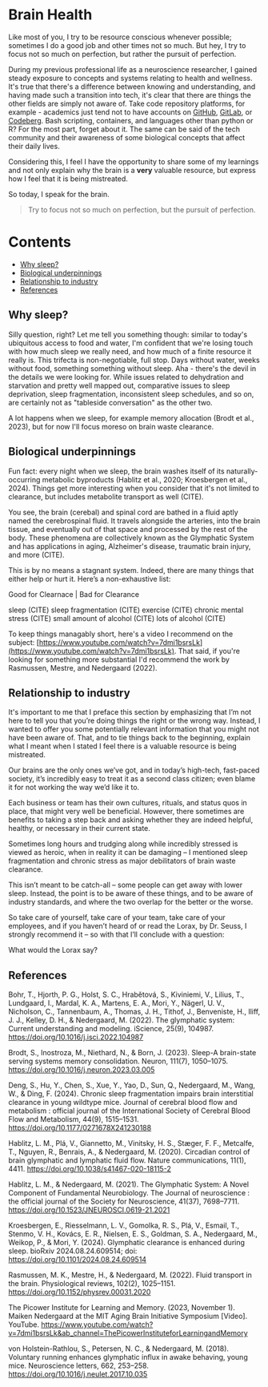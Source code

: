 # Brain Health

Like most of you, I try to be resource conscious whenever possible; sometimes I do a good job and other times not so much. But hey, I try to focus not so much on perfection, but rather the pursuit of perfection.

During my previous professional life as a neuroscience researcher, I gained steady exposure to concepts and systems relating to health and wellness. It's true that there's a difference between knowing and understanding, and having made such a transition into tech, it's clear that there are things the other fields are simply not aware of. Take code repository platforms, for example - academics just tend not to have accounts on [GitHub](https://github.com/), [GitLab](https://about.gitlab.com/), or [Codeberg](https://codeberg.org/). Bash scripting, containers, and languages other than python or R? For the most part, forget about it. The same can be said of the tech community and their awareness of some biological concepts that affect their daily lives. 

Considering this, I feel I have the opportunity to share some of my learnings and not only explain why the brain is a **very** valuable resource, but express how I feel that it is being mistreated.

So today, I speak for the brain.

> Try to focus not so much on perfection, but the pursuit of perfection.

# Contents

- [Why sleep?](#why-sleep?)
- [Biological underpinnings](#biological-underpinnings)
- [Relationship to industry](#relationship-to-industry)
- [References](#references)

## Why sleep?

Silly question, right? Let me tell you something though: similar to today's ubiquitous access to food and water, I'm confident that we're losing touch with how much sleep we really need, and how much of a finite resource it really is. This trifecta is non-negotiable, full stop. Days without water, weeks without food, something something without sleep. Aha - there's the devil in the details we were looking for. While issues related to dehydration and starvation and pretty well mapped out, comparative issues to sleep deprivation, sleep fragmentation, inconsistent sleep schedules, and so on, are certainly not as "tableside conversation" as the other two.

A lot happens when we sleep, for example memory allocation (Brodt et al., 2023), but for now I'll focus moreso on brain waste clearance.

## Biological underpinnings

Fun fact: every night when we sleep, the brain washes itself of its naturally-occurring metabolic byproducts (Hablitz et al., 2020; Kroesbergen et al., 2024). Things get more interesting when you consider that it's not limited to clearance, but includes metabolite transport as well (CITE).

You see, the brain (cerebal) and spinal cord are bathed in a fluid aptly named the cerebrospinal fluid. It travels alongside the arteries, into the brain tissue, and eventually out of that space and processed by the rest of the body. These phenomena are collectively known as the Glymphatic System and has applications in aging, Alzheimer's disease, traumatic brain injury, and more (CITE).

This is by no means a stagnant system. Indeed, there are many things that either help or hurt it. Here’s a non-exhaustive list: 

Good for Clearnace | Bad for Clearance

sleep (CITE)                    sleep fragmentation (CITE)
exercise (CITE)                 chronic mental stress (CITE)
small amount of alcohol (CITE)  lots of alcohol (CITE)


To keep things managably short, here's a video I recommend on the subject: [https://www.youtube.com/watch?v=7dmi1bsrsLk](https://www.youtube.com/watch?v=7dmi1bsrsLk). That said, if you're looking for something more substantial I'd recommend the work by Rasmussen, Mestre, and Nedergaard (2022).

## Relationship to industry

It's important to me that I preface this section by emphasizing that I’m not here to tell you that you’re doing things the right or the wrong way. Instead, I wanted to offer you some potentially relevant information that you might not have been aware of. That, and to tie things back to the beginning, explain what I meant when I stated I feel there is a valuable resource is being mistreated.

Our brains are the only ones we’ve got, and in today’s high-tech, fast-paced society, it’s incredibly easy to treat it as a second class citizen; even blame it for not working the way we’d like it to.

Each business or team has their own cultures, rituals, and status quos in place, that might very well be beneficial. However, there sometimes are benefits to taking a step back and asking whether they are indeed helpful, healthy, or necessary in their current state.

Sometimes long hours and trudging along while incredibly stressed is viewed as heroic, when in reality it can be damaging – I mentioned sleep fragmentation and chronic stress as major debilitators of brain waste clearance.

This isn’t meant to be catch-all – some people can get away with lower sleep. Instead, the point is to be aware of these things, and to be aware of industry standards, and where the two overlap for the better or the worse.

So take care of yourself, take care of your team, take care of your employees, and if you haven’t heard of or read the Lorax, by Dr. Seuss, I strongly recommend it – so with that I’ll conclude with a question:

What would the Lorax say?

## References

Bohr, T., Hjorth, P. G., Holst, S. C., Hrabětová, S., Kiviniemi, V., Lilius, T., Lundgaard, I., Mardal, K. A., Martens, E. A., Mori, Y., Nägerl, U. V., Nicholson, C., Tannenbaum, A., Thomas, J. H., Tithof, J., Benveniste, H., Iliff, J. J., Kelley, D. H., & Nedergaard, M. (2022). The glymphatic system: Current understanding and modeling. iScience, 25(9), 104987. https://doi.org/10.1016/j.isci.2022.104987

Brodt, S., Inostroza, M., Niethard, N., & Born, J. (2023). Sleep-A brain-state serving systems memory consolidation. Neuron, 111(7), 1050–1075. https://doi.org/10.1016/j.neuron.2023.03.005

Deng, S., Hu, Y., Chen, S., Xue, Y., Yao, D., Sun, Q., Nedergaard, M., Wang, W., & Ding, F. (2024). Chronic sleep fragmentation impairs brain interstitial clearance in young wildtype mice. Journal of cerebral blood flow and metabolism : official journal of the International Society of Cerebral Blood Flow and Metabolism, 44(9), 1515–1531. https://doi.org/10.1177/0271678X241230188

Hablitz, L. M., Plá, V., Giannetto, M., Vinitsky, H. S., Stæger, F. F., Metcalfe, T., Nguyen, R., Benrais, A., & Nedergaard, M. (2020). Circadian control of brain glymphatic and lymphatic fluid flow. Nature communications, 11(1), 4411. https://doi.org/10.1038/s41467-020-18115-2

Hablitz, L. M., & Nedergaard, M. (2021). The Glymphatic System: A Novel Component of Fundamental Neurobiology. The Journal of neuroscience : the official journal of the Society for Neuroscience, 41(37), 7698–7711. https://doi.org/10.1523/JNEUROSCI.0619-21.2021

Kroesbergen, E., Riesselmann, L. V., Gomolka, R. S., Plá, V., Esmail, T., Stenmo, V. H., Kovács, E. R., Nielsen, E. S., Goldman, S. A., Nedergaard, M., Weikop, P., & Mori, Y. (2024). Glymphatic clearance is enhanced during sleep. bioRxiv 2024.08.24.609514; doi: https://doi.org/10.1101/2024.08.24.609514

Rasmussen, M. K., Mestre, H., & Nedergaard, M. (2022). Fluid transport in the brain. Physiological reviews, 102(2), 1025–1151. https://doi.org/10.1152/physrev.00031.2020

The Picower Institute for Learning and Memory. (2023, November 1). Maiken Nedergaard at the MIT Aging Brain Initiative Symposium [Video]. YouTube. https://www.youtube.com/watch?v=7dmi1bsrsLk&ab_channel=ThePicowerInstituteforLearningandMemory

von Holstein-Rathlou, S., Petersen, N. C., & Nedergaard, M. (2018). Voluntary running enhances glymphatic influx in awake behaving, young mice. Neuroscience letters, 662, 253–258. https://doi.org/10.1016/j.neulet.2017.10.035

